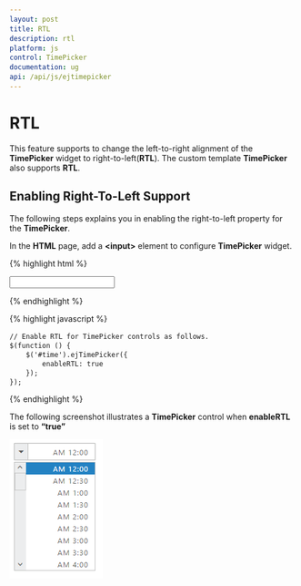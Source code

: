 ```yaml
---
layout: post
title: RTL
description: rtl
platform: js
control: TimePicker
documentation: ug
api: /api/js/ejtimepicker
---
```


# RTL

This feature supports to change the left-to-right alignment of the **TimePicker** widget to right-to-left(**RTL**). The custom template **TimePicker** also supports **RTL**.

## Enabling Right-To-Left Support

The following steps explains you in enabling the right-to-left property for the **TimePicker**.

In the **HTML** page, add a **&lt;input&gt;** element to configure **TimePicker** widget.   

{% highlight html %}

<input type="text" id="time" />

{% endhighlight %}

{% highlight javascript %}

    // Enable RTL for TimePicker controls as follows.
    $(function () {
        $('#time').ejTimePicker({
            enableRTL: true
        });
    });
    
{% endhighlight %}


The following screenshot illustrates a **TimePicker** control when **enableRTL** is set to **“true”**

![](/js/TimePicker/RTL_images/RTL_img1.png) 

